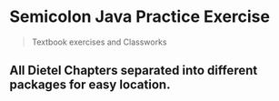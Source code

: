 # Semicolon Java Practice Exercise
> Textbook exercises and Classworks

## All Dietel Chapters separated into different packages for easy location.
